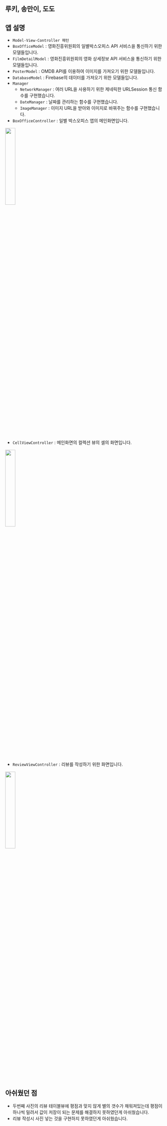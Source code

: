 ## 루키, 송만이, 도도

## 앱 설명
- `Model-View-Controller 패턴` 
- `BoxOfficeModel` : 영화진흥위원회의 일별박스오피스 API 서비스을 통신하기 위한 모델들입니다. <br>
- `FilmDetailModel` : 영화진흥위원회의 영화 상세정보 API 서비스을 통신하기 위한 모델들입니다. <br>
- `PosterModel` : OMDB API를 이용하여 이미지를 가져오기 위한 모델들입니다. <br>
- `DatabaseModel` : Firebase의 데이터를 가져오기 위한 모델들입니다. <br>
- `Manager`
  - `NetworkManager` : 여러 URL을 사용하기 위한 제네릭한 URLSession 통신 함수를 구현했습니다.
  - `DateManager` : 날짜를 관리하는 함수를 구현했습니다.
  - `ImageManager` : 이미지 URL을 받아와 이미지로 바꿔주는 함수를 구현했습니다.
- `BoxOfficeController` : 일별 박스오피스 앱의 메인화면입니다.

<img src="https://user-images.githubusercontent.com/84975077/211028493-f5a0c415-847f-499f-aa44-b044c8f0aee8.png" width="25%">

- `CellViewController` : 메인화면의 컬렉션 뷰의 셀의 화면입니다.
<img src="https://user-images.githubusercontent.com/84975077/211029435-47d0f7db-2057-4693-b62d-fe6da5f95ef4.png" width="25%">

- `ReviewViewController` : 리뷰를 작성하기 위한 화면입니다.
<img src="https://user-images.githubusercontent.com/84975077/211029657-a7ee50bc-6815-4d9d-8d6c-a6c251f3bf43.png" width="25%">

## 아쉬웠던 점
- 두번째 사진의 리뷰 테이블뷰에 평점과 맞지 않게 별의 갯수가 채워져있는데 평점이 하나씩 밀려서 값이 저장이 되는 문제를 해결하지 못하였던게 아쉬웠습니다.
- 리뷰 작성시 사진 넣는 것을 구현하지 못하였던게 아쉬웠습니다.

